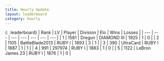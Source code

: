 ```yaml
---
title: Hourly Update
layout: leaderboard
category: hourly
---
```


{: .leaderboard}
| Rank | LV | Player | Division | Elo | Wins | Losses |
| --- | --- | --- | --- | --- | --- | --- |
| <span data-change="7">1</span> | 1581 | <span title="ID: 337810">Dregun</span> | DIAMOND III | <span data-change="-346">1925</span> | <span data-change="-96">1</span> | <span data-change="-36">0</span> |
| <span data-change="30">2</span> | 1105 | <span title="ID: 12051">BattleBlade2013</span> | RUBY I | <span data-change="-314">1893</span> | <span data-change="-94">3</span> | <span data-change="-51">1</span> |
| <span data-change="20">3</span> | 390 | <span title="ID: 747471">UltraCard</span> | RUBY I | <span data-change="-335">1887</span> | <span data-change="-239">1</span> | <span data-change="-194">1</span> |
| <span data-change="29">4</span> | 991 | <span title="ID: 544038">297974</span> | RUBY I | <span data-change="-324">1883</span> | <span data-change="-97">1</span> | <span data-change="-59">0</span> |
| <span data-change="35">5</span> | 1122 | <span title="ID: 1034">LeBron James 23</span> | RUBY I | <span data-change="-325">1876</span> | <span data-change="-35">1</span> | <span data-change="-5">0</span> |